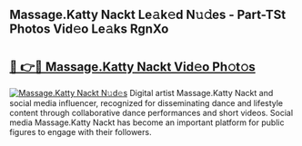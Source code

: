 ## Massage.Katty Nackt Le𝚊k𝚎d N𝚞𝚍es - Part-TSt Photos Vid𝚎o Le𝚊ks RgnXo

# <h2><a href="http://fb0jaoq.evod.top/?m=Massage.Katty+Nackt">🔗 👉🔴 Massage.Katty Nackt Vid𝚎o Ph𝚘t𝚘s</a></h2>

[![Massage.Katty Nackt N𝚞d𝚎s](https://i.imgur.com/8V9OHl7.gif)](http://fb0jaoq.evod.top/?m=Massage.Katty+Nackt)
Digital artist Massage.Katty Nackt and social media influencer, recognized for disseminating dance and lifestyle content through collaborative dance performances and short videos. Social media Massage.Katty Nackt has become an important platform for public figures to engage with their followers. 
